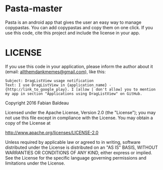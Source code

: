 # Pasta-master

Pasta is an android app that gives the user an easy way to manage copypastas. You can add copypastas and copy them on one click. If you use this code, cite this project and include the license in your app.


# LICENSE

If you use this code in your application, please inform the author about it (email: allthemdankmemes@gmail.com), like this:

    Subject: DragListView usage notification
    Text: I use DragListView in {application_name} - {http://link_to_google_play}. I [allow | don't allow] you to mention my app in section "Applications using DragListView" on GitHub.


Copyright 2016 Fabian Baldeau

Licensed under the Apache License, Version 2.0 (the "License");
you may not use this file except in compliance with the License.
You may obtain a copy of the License at

http://www.apache.org/licenses/LICENSE-2.0

Unless required by applicable law or agreed to in writing, software
distributed under the License is distributed on an "AS IS" BASIS,
WITHOUT WARRANTIES OR CONDITIONS OF ANY KIND, either express or implied.
See the License for the specific language governing permissions and
limitations under the License.
